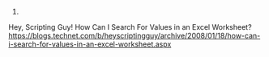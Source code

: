 1.
Hey, Scripting Guy! How Can I Search For Values in an Excel Worksheet?
https://blogs.technet.com/b/heyscriptingguy/archive/2008/01/18/how-can-i-search-for-values-in-an-excel-worksheet.aspx

